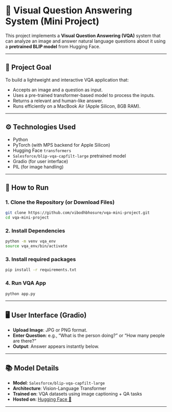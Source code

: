 # 🧠 Visual Question Answering System (Mini Project)

This project implements a **Visual Question Answering (VQA)** system that can analyze an image and answer natural language questions about it using a **pretrained BLIP model** from Hugging Face.

---

## 🎯 Project Goal

To build a lightweight and interactive VQA application that:

- Accepts an image and a question as input.
- Uses a pre-trained transformer-based model to process the inputs.
- Returns a relevant and human-like answer.
- Runs efficiently on a MacBook Air (Apple Silicon, 8GB RAM).

---

## ⚙️ Technologies Used

- Python
- PyTorch (with MPS backend for Apple Silicon)
- Hugging Face `transformers`
- `Salesforce/blip-vqa-capfilt-large` pretrained model
- Gradio (for user interface)
- PIL (for image handling)

---

## 🚀 How to Run

### 1. Clone the Repository (or Download Files)
```bash
git clone https://github.com/vibodhbhosure/vqa-mini-project.git
cd vqa-mini-project
```
### 2. Install Dependencies
```bash
python -m venv vqa_env
source vqa_env/bin/activate
```
### 3. Install required packages
```bash
pip install -r requirements.txt
```
### 4. Run VQA App
```bash
python app.py
```
---

## 🖥️ User Interface (Gradio)

- **Upload Image**: JPG or PNG format.
- **Enter Question**: e.g., “What is the person doing?” or “How many people are there?”
- **Output**: Answer appears instantly below.

---

## 📚 Model Details

- **Model**: `Salesforce/blip-vqa-capfilt-large`
- **Architecture**: Vision-Language Transformer
- **Trained on**: VQA datasets using image captioning + QA tasks
- **Hosted on**: [Hugging Face 🤗](https://huggingface.co/Salesforce/blip-vqa-capfilt-large)

---

